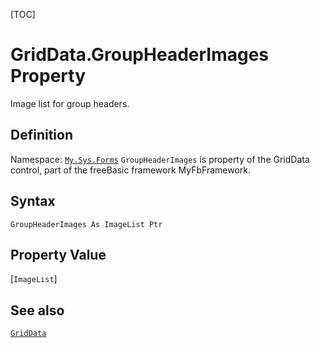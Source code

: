 [TOC]
# GridData.GroupHeaderImages Property
Image list for group headers.
## Definition
Namespace: [`My.Sys.Forms`](My.Sys.Forms.md)
`GroupHeaderImages` is property of the GridData control, part of the freeBasic framework MyFbFramework.
## Syntax
```freeBasic
GroupHeaderImages As ImageList Ptr
```
## Property Value
[`ImageList`]
## See also
[`GridData`](GridData.md)
